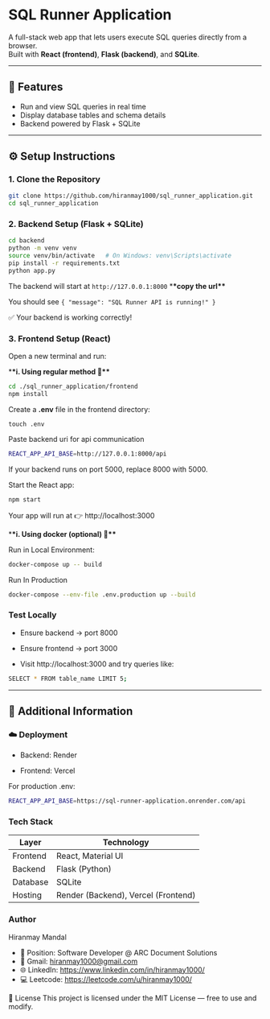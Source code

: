 # SQL Runner Application

A full-stack web app that lets users execute SQL queries directly from a browser.  
Built with **React (frontend)**, **Flask (backend)**, and **SQLite**.

---

## 🚀 Features

- Run and view SQL queries in real time
- Display database tables and schema details
- Backend powered by Flask + SQLite

---

## ⚙️ Setup Instructions

### 1. Clone the Repository

```bash
git clone https://github.com/hiranmay1000/sql_runner_application.git
cd sql_runner_application
```

### 2. Backend Setup (Flask + SQLite)

```bash
cd backend
python -m venv venv
source venv/bin/activate   # On Windows: venv\Scripts\activate
pip install -r requirements.txt
python app.py
```

The backend will start at `http://127.0.0.1:8000` \***\*copy the url\*\***

You should see `{ "message": "SQL Runner API is running!" }`

✅ Your backend is working correctly!

### 3. Frontend Setup (React)

Open a new terminal and run:

\***\*i. Using regular method 🧩\*\***

```bash
cd ./sql_runner_application/frontend
npm install
```

Create a **.env** file in the frontend directory:

```
touch .env
```

Paste backend uri for api communication

```bash
REACT_APP_API_BASE=http://127.0.0.1:8000/api
```

If your backend runs on port 5000, replace 8000 with 5000.

Start the React app:

```bash
npm start
```

Your app will run at 👉 http://localhost:3000

\***\*i. Using docker (optional) 🧩\*\***

Run in Local Environment:

```bash
docker-compose up -- build
```

Run In Production

```bash
docker-compose --env-file .env.production up --build
```

### Test Locally

- Ensure backend → port 8000

- Ensure frontend → port 3000

- Visit http://localhost:3000 and try queries like:

```bash
SELECT * FROM table_name LIMIT 5;
```

---

## 🧾 Additional Information

### ☁️ Deployment

- Backend: Render

- Frontend: Vercel

For production .env:

```bash
REACT_APP_API_BASE=https://sql-runner-application.onrender.com/api
```

### Tech Stack

| Layer    | Technology                          |
| -------- | ----------------------------------- |
| Frontend | React, Material UI                  |
| Backend  | Flask (Python)                      |
| Database | SQLite                              |
| Hosting  | Render (Backend), Vercel (Frontend) |

### Author

Hiranmay Mandal

- 🧰 Position: Software Developer @ ARC Document Solutions
- 📧 Gmail: hiranmay1000@gmail.com
- 🌐 LinkedIn: https://www.linkedin.com/in/hiranmay1000/
- 💻 Leetcode: https://leetcode.com/u/hiranmay1000/

🪪 License
This project is licensed under the MIT License — free to use and modify.
